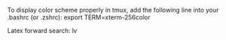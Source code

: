 To display color scheme properly in tmux, add the following line into your .bashrc (or .zshrc):
export TERM=xterm-256color

Latex forward search:
<localleader>lv

